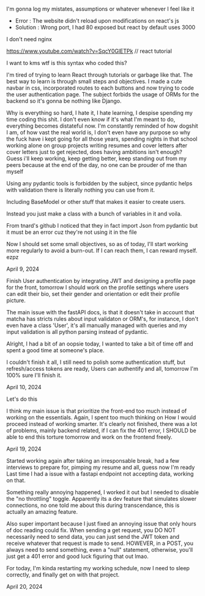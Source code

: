 I'm gonna log my mistates, assumptions or whatever whenever I feel like it

- Error : The website didn't reload upon modifications on react's js
- Solution : Wrong port, I had 80 exposed but react by default uses 3000

I don't need nginx

https://www.youtube.com/watch?v=SqcY0GlETPk // react tutorial

I want to kms wtf is this syntax who coded this?

I'm tired of trying to learn React through tutorials or garbage like that.
The best way to learn is through small steps and objectives. I made a cute navbar in css,
incorporated routes to each buttons and now trying to code the user authentication page.
The subject forbids the usage of ORMs for the backend so it's gonna be nothing like Django.

Why is everything so hard, I hate it, I hate learning, I despise spending my time coding this shit.
I don't even know if it's what I'm meant to do, everything becomes distateful now.
I'm constantly reminded of how dogshit I am, of how vast the real world is, I don't even have any purpose
so why the fuck have i kept going for all those years, spending nights in that school working alone on group projects writing resumes and cover letters after cover letters just to get rejected, does having ambitions isn't enough?
Guess i'll keep working, keep getting better, keep standing out from my peers because at the end of the day, no one can be prouder of me than myself

Using any pydantic tools is forbidden by the subject, since pydantic helps with validation there is literally nothing you can use from it.

Including BaseModel or other stuff that makes it easier to create users.

Instead you just make a class with a bunch of variables in it and voila.

From tnard's github I noticed that they in fact import Json from pydantic but it must be an error cuz they're not using it in the file

Now I should set some small objectives, so as of today, I'll start working more regularly to avoid a burn-out.
If I can reach them, I can reward myself. ezpz

April 9, 2024

Finish User authentication by integrating JWT and designing a profile page for the front,
tomorrow I should work on the profile settings where users can edit their bio,
set their gender and orientation or edit their profile picture.

The main issue with the fastAPI docs, is that it doesn't take in account that matcha has stricts rules about input validaton or ORM's, for instance, I don't even have a class 'User', it's all manually managed with queries and my input validation is all python parsing instead of pydantic.

Alright, I had a bit of an oopsie today, I wanted to take a bit of time off and spent a good time at someone's place.

I couldn't finish it all, I still need to polish some authentication stuff, but refresh/access tokens are ready,
Users can authentify and all, tomorrow I'm 100% sure I'll finish it.

April 10, 2024

Let's do this

I think my main issue is that prioritize the front-end too much instead of working on the essentials.
Again, I spent too much thinking on How I would proceed instead of working smarter.
It's clearly not finished, there was a lot of problems, mainly backend related, if I can fix the 401 error, I SHOULD be able to end this torture tomorrow and work on the frontend freely.

April 19, 2024

Started working again after taking an irresponsable break, had a few interviews to prepare for, pimping my resume and all, guess now I'm ready
Last time I had a issue with a fastapi endpoint not accepting data, working on that.

Something really annoying happened, I worked it out but I needed to disable the "no throttling" toggle. Apparently its a dev feature that simulates slower connections, no one told me about this during transcendance, this is actually an amazing feature.

Also super important because I just fixed an annoying issue that only hours of doc reading could fix. When sending a get request, you DO NOT necessarily need to send data, you can just send the JWT token and receive whatever that request is made to send.
HOWEVER, in a POST, you always need to send something, even a "null" statement, otherwise, you'll just get a 401 error and good luck figuring that out lmao.

For today, I'm kinda restarting my working schedule, now I need to sleep correctly, and finally get on with that project.

April 20, 2024

